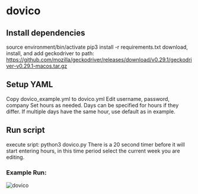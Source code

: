 # dovico
## Install dependencies
source environment/bin/activate
pip3 install -r requirements.txt
download, install, and add geckodriver to path:
https://github.com/mozilla/geckodriver/releases/download/v0.29.1/geckodriver-v0.29.1-macos.tar.gz
## Setup YAML
Copy dovico_example.yml to dovico.yml
Edit username, password, company
Set hours as needed. Days can be specified for hours if they differ. If multiple days have the same hour, use default as in example.
## Run script
execute sript: python3 dovico.py
There is a 20 second timer before it will start entering hours, in this time period select the current week you are editing.
### Example Run:
![dovico](dovico_yml.gif)
